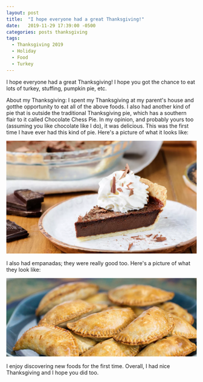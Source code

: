 ```yaml
---
layout: post
title:  "I hope everyone had a great Thanksgiving!"
date:   2019-11-29 17:39:00 -0500
categories: posts thanksgiving
tags:
  - Thanksgiving 2019
  - Holiday
  - Food
  - Turkey
---
```

I hope everyone had a great Thanksgiving! I hope you got the chance to eat lots of turkey,
stuffing, pumpkin pie, etc.

About my Thanksgiving: I spent my Thanksgiving at my parent's house and gotthe opportunity
to eat all of the above foods. I also had another kind of pie that is outside the traditional
Thanksgiving pie, which has a southern flair to it called Chocolate Chess Pie. In my opinion,
and probably yours too (assuming you like chocolate like I do), it was delicious. This was the
first time I have ever had this kind of pie. Here's a picture of what it looks like:

![Chocolate Chess Pie](/assets/img/chocolateChessPie.png)

I also had empanadas; they were really good too. Here's a picture of what they look like:

![Empanadas](/assets/img/empanadas.png)

I enjoy discovering new foods for the first time. Overall, I had nice Thanksgiving and I hope
you did too.
